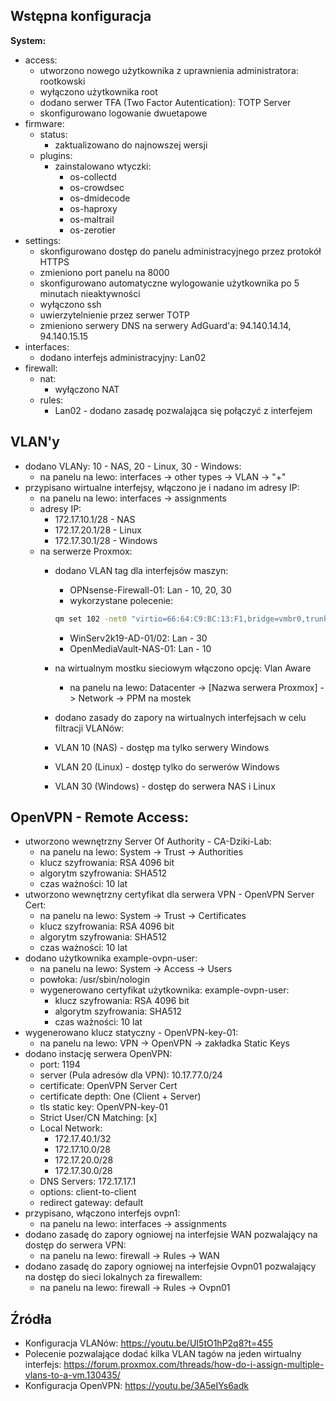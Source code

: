 ## Wstępna konfiguracja

**System:**
- access:
    - utworzono nowego użytkownika z uprawnienia administratora: rootkowski
    - wyłączono użytkownika root
    - dodano serwer TFA (Two Factor Autentication): TOTP Server
    - skonfigurowano logowanie dwuetapowe
- firmware:
    - status:
        - zaktualizowano do najnowszej wersji
    - plugins:
        - zainstalowano wtyczki:
           - os-collectd
           - os-crowdsec
           - os-dmidecode
           - os-haproxy
           - os-maltrail
           - os-zerotier
- settings:
    - skonfigurowano dostęp do panelu administracyjnego przez protokół HTTPS
    - zmieniono port panelu na 8000
    - skonfigurowano automatyczne wylogowanie użytkownika po 5 minutach nieaktywności
    - wyłączono ssh
    - uwierzytelnienie przez serwer TOTP
    - zmieniono serwery DNS na serwery AdGuard'a: 94.140.14.14, 94.140.15.15
- interfaces:
    - dodano interfejs administracyjny: Lan02 
- firewall:
    - nat:
        - wyłączono NAT
    - rules:
        - Lan02 - dodano zasadę pozwalająca się połączyć z interfejem

## VLAN'y
- dodano VLANy: 10 - NAS, 20 - Linux, 30 - Windows:
    - na panelu na lewo: interfaces -> other types -> VLAN -> "+"
- przypisano wirtualne interfejsy, włączono je i nadano im adresy IP:
    - na panelu na lewo: interfaces -> assignments
    - adresy IP:
        - 172.17.10.1/28 - NAS
        - 172.17.20.1/28 - Linux
        - 172.17.30.1/28 - Windows
    - na serwerze Proxmox:
        - dodano VLAN tag dla interfejsów maszyn:
            - OPNsense-Firewall-01: Lan - 10, 20, 30
            - wykorzystane polecenie:
            ```bash
            qm set 102 -net0 "virtio=66:64:C9:BC:13:F1,bridge=vmbr0,trunks=10;20;30"
            ```
            - WinServ2k19-AD-01/02: Lan - 30 
            - OpenMediaVault-NAS-01: Lan - 10 

        - na wirtualnym mostku sieciowym włączono opcję: Vlan Aware
            - na panelu na lewo: Datacenter -> \[Nazwa serwera Proxmox] -> Network -> PPM na mostek

        - dodano zasady do zapory na wirtualnych interfejsach w celu filtracji VLANów:
        - VLAN 10 (NAS) - dostęp ma tylko serwery Windows
        - VLAN 20 (Linux) - dostęp tylko do serwerów Windows
        - VLAN 30 (Windows) - dostęp do serwera NAS i Linux

## OpenVPN - Remote Access:
- utworzono wewnętrzny Server Of Authority - CA-Dziki-Lab:
    - na panelu na lewo: System -> Trust -> Authorities 
    - klucz szyfrowania: RSA 4096 bit
    - algorytm szyfrowania: SHA512
    - czas ważności: 10 lat
- utworzono wewnętrzny certyfikat dla serwera VPN - OpenVPN Server Cert:
    - na panelu na lewo: System -> Trust -> Certificates 
    - klucz szyfrowania: RSA 4096 bit
    - algorytm szyfrowania: SHA512
    - czas ważności: 10 lat
- dodano użytkownika example-ovpn-user:
    - na panelu na lewo: System -> Access -> Users 
    - powłoka: /usr/sbin/nologin
    - wygenerowano certyfikat użytkownika: example-ovpn-user:
        - klucz szyfrowania: RSA 4096 bit
        - algorytm szyfrowania: SHA512
        - czas ważności: 10 lat
- wygenerowano klucz statyczny - OpenVPN-key-01:
    - na panelu na lewo: VPN -> OpenVPN -> zakładka Static Keys
- dodano instację serwera OpenVPN:
    - port: 1194
    - server (Pula adresów dla VPN): 10.17.77.0/24
    - certificate: OpenVPN Server Cert 
    - certificate depth: One (Client + Server)
    - tls static key: OpenVPN-key-01
    - Strict User/CN Matching: \[x]
    - Local Network:
        - 172.17.40.1/32
        - 172.17.10.0/28
        - 172.17.20.0/28
        - 172.17.30.0/28
    - DNS Servers: 172.17.17.1
    - options: client-to-client
    - redirect gateway: default
- przypisano, włączono interfejs ovpn1:
    - na panelu na lewo: interfaces -> assignments
- dodano zasadę do zapory ogniowej na interfejsie WAN pozwalający na dostęp do serwera VPN:
    - na panelu na lewo: firewall -> Rules -> WAN
- dodano zasadę do zapory ogniowej na interfejsie Ovpn01 pozwalający na dostęp do sieci lokalnych za firewallem:
    - na panelu na lewo: firewall -> Rules -> Ovpn01

## Źródła
- Konfiguracja VLANów: https://youtu.be/UI5tO1hP2q8?t=455
- Polecenie pozwalające dodać kilka VLAN tagów na jeden wirtualny interfejs: https://forum.proxmox.com/threads/how-do-i-assign-multiple-vlans-to-a-vm.130435/
- Konfiguracja OpenVPN: https://youtu.be/3A5eIYs6adk
